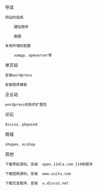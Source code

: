 导读

	网站的组成

		建站程序

		数据

	本地环境的配置

		xampp、apmserver等

单页站

	安装wordpress

	安装程序模板

企业站

	wordpress抢到的扩展性

论坛

	discuz、phpwind

商城

	shopex、ecshop

其他

	下载导航源码、安装  open.114la.com 114啦程序

	下载团购源码、安装  www.zuitu.com

	下载交友程序、安装  u.discuz.net

